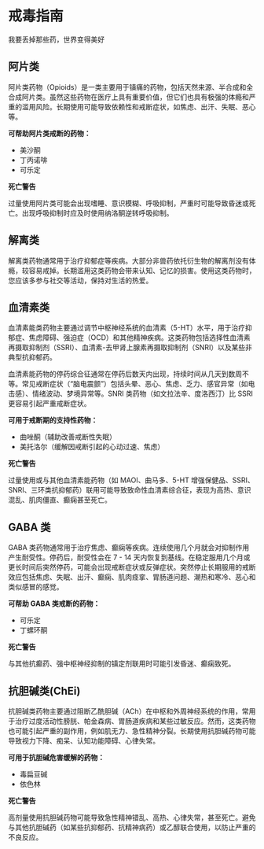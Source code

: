 # 戒毒指南

我要丢掉那些药，世界变得美好

## 阿片类

阿片类药物（Opioids）是一类主要用于镇痛的药物，包括天然来源、半合成和全合成阿片类。虽然这些药物在医疗上具有重要价值，但它们也具有极强的体瘾和严重的滥用风险。长期使用可能导致依赖性和戒断症状，如焦虑、出汗、失眠、恶心等。

**可帮助阿片类戒断的药物：**

- 美沙酮
- 丁丙诺啡
- 可乐定

**死亡警告**

过量使用阿片类可能会出现嗜睡、意识模糊、呼吸抑制，严重时可能导致昏迷或死亡。出现呼吸抑制时应及时使用纳洛酮逆转呼吸抑制。

## 解离类

解离类药物通常用于治疗抑郁症等疾病。大部分非兽药依托衍生物的解离剂没有体瘾，较容易戒掉。长期滥用这类药物会带来认知、记忆的损害。使用这类药物时，您应该多参与社交等活动，保持对生活的热爱。

## 血清素类

血清素能类药物主要通过调节中枢神经系统的血清素（5-HT）水平，用于治疗抑郁症、焦虑障碍、强迫症（OCD）和其他精神疾病。这类药物包括选择性血清素再摄取抑制剂（SSRI）、血清素-去甲肾上腺素再摄取抑制剂（SNRI）以及某些非典型抗抑郁药。

血清素能药物的停药综合征通常在停药后数天内出现，持续时间从几天到数周不等。常见戒断症状（“脑电震颤”）包括头晕、恶心、焦虑、乏力、感官异常（如电击感）、情绪波动、梦境异常等。SNRI 类药物（如文拉法辛、度洛西汀）比 SSRI 更容易引起严重戒断症状。

**可用于戒断期的支持性药物：**

- 曲唑酮（辅助改善戒断性失眠）
- 美托洛尔（缓解因戒断引起的心动过速、焦虑）

**死亡警告**

过量使用或与其他血清素能药物（如 MAOI、曲马多、5-HT 增强保健品、SSRI、SNRI、三环类抗抑郁药）联用可能导致致命性血清素综合征，表现为高热、意识混乱、肌肉僵直、癫痫甚至死亡。

## GABA 类

GABA 类药物通常用于治疗焦虑、癫痫等疾病。连续使用几个月就会对抑制作用产生耐受性。停药后，耐受性会在 7 - 14 天内恢复到基线。在稳定服用几个月或更长时间后突然停药，可能会出现戒断症状或反弹症状。突然停止长期服用的戒断效应包括焦虑、失眠、出汗、癫痫、肌肉痉挛、胃肠道问题、潮热和寒冷、恶心和类似感冒的感觉。

**可帮助 GABA 类戒断的药物：**

- 可乐定
- 丁螺环酮

**死亡警告**

与其他抗癫药、强中枢神经抑制的镇定剂联用时可能引发昏迷、癫痫致死。

## 抗胆碱类(ChEi)

抗胆碱类药物主要通过阻断乙酰胆碱（ACh）在中枢和外周神经系统的作用，常用于治疗过度活动性膀胱、帕金森病、胃肠道疾病和某些过敏反应。然而，这类药物也可能引起严重的副作用，例如肌无力、急性精神分裂。长期使用抗胆碱药物可能导致视力下降、痴呆、认知功能障碍、心律失常。

**可用于抗胆碱危害缓解的药物：**

- 毒扁豆碱
- 依色林

**死亡警告**

高剂量使用抗胆碱药物可能导致急性精神错乱、高热、心律失常，甚至死亡。避免与其他抗胆碱药（如某些抗抑郁药、抗精神病药）或乙醇联合使用，以防止严重的不良反应。